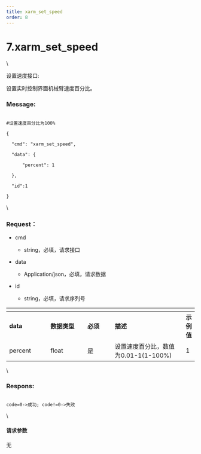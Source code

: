 ```yaml
---
title: xarm_set_speed
order: 8
---
```

# 7.xarm\_set\_speed



\



设置速度接口:

设置实时控制界面机械臂速度百分比。



### Message:   



  ```

#设置速度百分比为100%

{

    "cmd": "xarm_set_speed",

    "data": {

        "percent": 1

    },

    "id":1

}

```



\





### Request：  



* cmd

  * string，必填，请求接口

* data

  * Application/json，必填，请求数据

* id

  * string，必填，请求序列号



<table data-header-hidden><thead><tr><th width="109"></th><th width="103"></th><th width="74"></th><th width="223"></th><th></th></tr></thead><tbody><tr><td><strong>data</strong></td><td><strong>数据类型</strong></td><td><strong>必须</strong></td><td><strong>描述</strong></td><td><strong>示例值</strong></td></tr><tr><td>percent</td><td>float</td><td>是</td><td>设置速度百分比，数值为0.01-1(1-100%)</td><td>1</td></tr></tbody></table>



\





### Respons:  



```

code=0->成功; code!=0->失败

```



\





#### 请求参数



无
